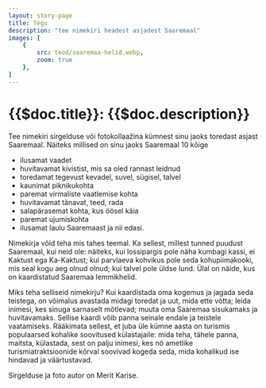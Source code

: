 ```yaml
---
layout: story-page
title: Tegu
description: "tee nimekiri headest asjadest Saaremaal"
images: [
    {
        src: teod/saaremaa-helid.webp,
        zoom: true
    },
]
---
```


# {{$doc.title}}: {{$doc.description}}

Tee nimekiri sirgelduse või fotokollaažina kümnest sinu jaoks toredast asjast Saaremaal. Näiteks millised on sinu jaoks Saaremaal 10 kõige 
- ilusamat vaadet
- huvitavamat kivistist, mis sa oled rannast leidnud
- toredamat tegevust kevadel, suvel, sügisel, talvel
- kaunimat piknikukohta
- paremat virmaliste vaatlemise kohta
- huvitavamat tänavat, teed, rada
- salapärasemat kohta, kus öösel käia
- paremat ujumiskohta
- ilusamat laulu Saaremaast
ja nii edasi.

Nimekirja võid teha mis tahes teemal. Ka sellest, millest tunned puudust Saaremaal, kui neid ole: näiteks, kui lossipargis pole näha kumbagi kassi, ei Kaktust ega Ka-Kaktust; kui parvlaeva kohvikus pole seda kohupiimakooki, mis seal kogu aeg olnud olnud; kui talvel pole üldse lund. Ülal on näide, kus on kaardistatud Saaremaa lemmikhelid. 

Miks teha selliseid nimekirju? Kui kaardistada oma kogemus ja jagada seda teistega, on võimalus avastada midagi toredat ja uut, mida ette võtta; leida inimesi, kes sinuga sarnaselt mõtlevad; muuta oma Saaremaa sisukamaks ja huvitavamaks. Sellise kaardi võib panna seinale endale ja teistele vaatamiseks. Rääkimata sellest, et juba üle kümne aasta on turismis populaarsed kohalike soovitused külastajaile: mida teha, tähele panna, maitsta, külastada, sest on palju inimesi, kes nö ametlike turismiatraktsioonide kõrval soovivad kogeda seda, mida kohalikud ise hindavad ja väärtustavad.

Sirgelduse ja foto autor on Merit Karise.




<!-- <details-wrapper summary="Lisaks" icon="icon-park-outline:six-points">


</details-wrapper> -->


